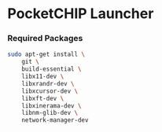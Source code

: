 # PocketCHIP Launcher

### Required Packages

```sh
sudo apt-get install \
    git \
    build-essential \
    libx11-dev \
    libxrandr-dev \
    libxcursor-dev \
    libxft-dev \
    libxinerama-dev \
    libnm-glib-dev \
    network-manager-dev
```
